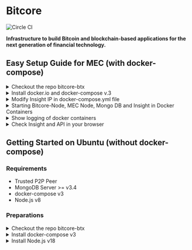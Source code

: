 # Bitcore
![Circle CI](https://circleci.com/gh/bitpay/bitcore/tree/master.svg?style=shield)

**Infrastructure to build Bitcoin and blockchain-based applications for the next generation of financial technology.**

## Easy Setup Guide for MEC (with docker-compose)

<details>
<summary>Checkout the repo bitcore-btx</summary>
<br>
  
```sh
git clone https://github.com/dalijolijo/bitcore-btx.git
cd bitcore-btx
git checkout master
```

</details>

<details>
<summary>Install docker.io and docker-compose v.3</summary>
<br>
  
```sh
cd bitcore-btx
./install_docker.sh
```

</details>

<details>
<summary>Modify Insight IP in docker-compose.yml file</summary>
<br>

Change ```YOUR_IP``` in environment variable ``- "API_PREFIX=http://YOUR_IP:3000/api"``

```json
  insight:
    image: insight
    build:
      context: .
      dockerfile: ./Dockerfile.insight.mec
    container_name: insight
    restart: always
    networks:
      insight-net:
        ipv4_address: 172.21.0.14
    ports:
      - 80:80
    environment:
      - "ENV=prod"
      - "CHAIN=MEC"
      - "NETWORK=mainnet"
      - "API_PREFIX=http://YOUR_IP:3000/api"
    depends_on:
      - bitcore-node
```

</details>

<details>
<summary>Starting Bitcore-Node, MEC Node, Mongo DB and Insight in Docker Containers</summary>
<br>

```sh
cd bitcore-btx
docker-compose up -d -f docker-compose.mec.json
```

</details>


<details>
<summary>Show logging of docker containers</summary>
<br>

```sh
#show all running docker containers
docker ps

#show logs of all docker containers
docker-compose logs -f

#show only a specific docker container log
docker logs -f <DOCKER NAME>
```

</details>

<details>
<summary>Check Insight and API in your browser</summary>
<br>


* Insight: http://YOUR-IP
* API: http://YOUR-IP:3000/api/status/enabled-chains

Find the REST API Documentation with examples [here](./packages/bitcore-node/docs/api-documentation.md)

</details>


## Getting Started on Ubuntu (without docker-compose)

### Requirements

- Trusted P2P Peer
- MongoDB Server >= v3.4
- docker-compose v3
- Node.js v8

### Preparations

<details>
<summary>Checkout the repo bitcore-btx</summary>
<br>
  
```sh
git clone https://github.com/dalijolijo/bitcore-btx.git
cd bitcore-btx
git checkout master
npm install -g [--unsafe-perm]
```

Hint: After error, cleanup with:
```sh
npm cache clean --force
rm -rf ./node_modules
rm -rf packages/*/node_modules
```

</details>

<details>
<summary>Install docker-compose v3</summary>
<br>

```sh
./install_docker.sh
```

</details>

<details>
<summary>Install Node.js v18</summary>
<br>

```sh
curl -sL https://deb.nodesource.com/setup_8.x | sudo -E bash -
apt-get install nodejs
```

</details>

## Setup Guide for MEC

### 1. Setup Bitcore config for MEC

<details>
<summary>Configfile bitcore.config.json for MEC Mainnet</summary>
<br>

```json
{
  "bitcoreNode": {
    "chains": {
      "MEC": {
        "mainnet": {
          "parentChain": "BTC",
          "forkHeight": 492820,
          "trustedPeers": [
            {
              "host": "127.0.0.1",
              "port": 40008
            }
          ],
          "rpc": {
            "host": "127.0.0.1",
            "port": 40009,
            "username": "username",
            "password": "password"
          }
        }
      }
    }
  }
}
```

</details>

### 2. Setup MEC Node

<details>
<summary>Build Docker Image for MEC Node</summary>

```sh
cd bitcore-btx/docker-megacoind
docker build -t dalijolijo/megacoind:<VERSION> .
# Example for VERSION 1.9.9.5.1
docker build -t dalijolijo/megacoind:1.9.9.5.1 .
```

</details>

### 3. Run MEC Node

<details>
<summary>Starting MEC Node Docker Container</summary>

```sh
cd bitcore-btx/docker-megacoind
docker run --rm --name megacoind -v /home/.bitcore:/data -d -p 40008:40008 -p 40009:40009 dalijolijo/megacoind:<VERSION> -rpcuser=<USER> -rpcpassword=<PWD>
# Example for VERSION 1.9.9.5.1
docker run --rm --name megacoind -v /home/.bitcore:/data -d -p 40008:40008 -p 40009:40009 dalijolijo/megacoind:1.9.9.5.1 -rpcuser=mec -rpcpassword=mec
```

</details>

<details>
<summary>Check if MEC Node is fully synced</summary>

```sh
docker logs --tail 30 megacoind
```

</details>

### 4. Start MongoDB Server with docker-compose

<details>
<summary>Configfile docker-compose.yml for MongoDB Server</summary>
<br>

```yml
version: '3'
services:
  database:
    image: mongo:3.4-jessie
    ports:
    - 27017:27017
    volumes:
    - /data/db:/data/db
```

</details>

<details>
<summary>Starting MongoDB Server Docker Container</summary>
<br>

```sh
cd bitcore-btx
docker-compose up -d
docker-compose logs
```

</details>

### 5. Start Bitcore

<details>
<summary>Starting Bitcore</summary>
<br>
  
```sh
npm run node
```

</details>


## Setup Guide for BTC

### 1. Setup Bitcore config

<details>
<summary>Example bitcore.config.json</summary>
<br>

```json
{
  "bitcoreNode": {
    "chains": {
      "BTC": {
        "mainnet": {
          "chainSource": "p2p",
          "trustedPeers": [
            {
              "host": "127.0.0.1",
              "port": 20008
            }
          ],
          "rpc": {
            "host": "127.0.0.1",
            "port": 20009,
            "username": "username",
            "password": "password"
          }
        },
        "regtest": {
          "chainSource": "p2p",
          "trustedPeers": [
            {
              "host": "127.0.0.1",
              "port": 20020
            }
          ],
          "rpc": {
            "host": "127.0.0.1",
            "port": 20021,
            "username": "username",
            "password": "password"
          }
        }
      },
      "BCH": {
        "mainnet": {
          "parentChain": "BTC",
          "forkHeight": 478558,
          "trustedPeers": [
            {
              "host": "127.0.0.1",
              "port": 30008
            }
          ],
          "rpc": {
            "host": "127.0.0.1",
            "port": 30009,
            "username": "username",
            "password": "password"
          }
        },
        "regtest": {
          "chainSource": "p2p",
          "trustedPeers": [
            {
              "host": "127.0.0.1",
              "port": 30020
            }
          ],
          "rpc": {
            "host": "127.0.0.1",
            "port": 30021,
            "username": "username",
            "password": "password"
          }
        }
      },
      "MEC": {
        "mainnet": {
          "parentChain": "BTC",
          "forkHeight": 492820,
          "trustedPeers": [
            {
              "host": "127.0.0.1",
              "port": 40008
            }
          ],
          "rpc": {
            "host": "127.0.0.1",
            "port": 40009,
            "username": "username",
            "password": "password"
          }
        },
        "regtest": {
          "chainSource": "p2p",
          "trustedPeers": [
            {
              "host": "127.0.0.1",
              "port": 40020
            }
          ],
          "rpc": {
            "host": "127.0.0.1",
            "port": 40021,
            "username": "username",
            "password": "password"
          }
        }
      }
    }
  }
}
```

</details>

### 2. Setup Bitcoin Node

<details>
<summary>Example Bitcoin Mainnet Config</summary>

```sh
whitelist=127.0.0.1
txindex=0
listen=1
server=1
irc=1
upnp=1

# Make sure port & rpcport matches the
# bitcore.config.json ports for BTC mainnet

# if using Bitcoin Core v0.17+ prefix
# [main]

port=20008
rpcport=20009
rpcallowip=127.0.0.1

rpcuser=username
rpcpassword=password
```

</details>

### 3. Run Bitcoin node

<details>
<summary>Example Starting a Bitcoin Node</summary>

```sh
# Path to your bitcoin application and path to the config above
/Applications/Bitcoin-Qt.app/Contents/MacOS/Bitcoin-Qt -datadir=/Users/username/blockchains/bitcoin-core/networks/mainnet/
```

</details>

### 4. Start Bitcore

<details>
<summary>Starting Bitcore</summary>
<br>
  
```sh
npm run node
```

</details>

## Applications

- [Bitcore Node](packages/bitcore-node) - A full node with extended capabilities using Bitcoin Core
- [Bitcore Wallet](packages/bitcore-wallet) - A command-line based wallet client
- [Bitcore Wallet Client](packages/bitcore-wallet-client) - A client for the wallet service
- [Bitcore Wallet Service](packages/bitcore-wallet-service) - A multisig HD service for wallets
- [Bitpay Wallet](https://github.com/bitpay/copay) - An easy-to-use, multiplatform, multisignature, secure bitcoin wallet
- [Insight](packages/insight) - A blockchain explorer web user interface

## Libraries

- [Bitcore Channel](https://github.com/bitpay/bitcore-channel) - Micropayment channels for rapidly adjusting bitcoin transactions
- [Bitcore ECIES](https://github.com/bitpay/bitcore-ecies) - Uses ECIES symmetric key negotiation from public keys to encrypt arbitrarily long data streams
- [Bitcore Lib](packages/bitcore-lib) - A pure and powerful JavaScript Bitcoin library
- [Bitcore Lib Cash](packages/bitcore-lib-cash) - A pure and powerful JavaScript Bitcoin Cash library
- [Bitcore Lib MEC](packages/bitcore-lib-mec) - A pure and powerful JavaScript Megacoin MEC library
- [Bitcore Message](https://github.com/bitpay/bitcore-message) - Bitcoin message verification and signing
- [Bitcore Mnemonic](packages/bitcore-mnemonic) - Implements mnemonic code for generating deterministic keys
- [Bitcore P2P](packages/bitcore-p2p) - The peer-to-peer networking protocol for BTC
- [Bitcore P2P Cash](packages/bitcore-p2p-cash) - The peer-to-peer networking protocol for BCH
- [Bitcore P2P MEC](packages/bitcore-p2p-mec) - The peer-to-peer networking protocol for MEC
- [Crypto Wallet Core](packages/crypto-wallet-core) - A coin-agnostic wallet library for creating transactions, signing, and address derivation

## Extras

- [Bitcore Build](packages/bitcore-build) - A helper to add tasks to gulp
- [Bitcore Client](packages/bitcore-client) - A helper to create a wallet using the bitcore-v8 infrastructure

## Contributing

See [CONTRIBUTING.md](https://github.com/bitpay/bitcore/blob/master/Contributing.md) on the main bitcore repo for information about how to contribute.

## License

Code released under [the MIT license](https://github.com/bitpay/bitcore/blob/master/LICENSE).

Copyright 2013-2019 BitPay, Inc. Bitcore is a trademark maintained by BitPay, Inc.
